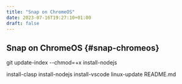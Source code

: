 ```yaml
---
title: "Snap on ChromeOS"
date: 2023-07-16T19:27:10+01:00
draft: false
---
```

## Snap on ChromeOS {#snap-chromeos}

git update-index --chmod=+x install-nodejs

install-clasp
install-nodejs
install-vscode
linux-update
README.md
